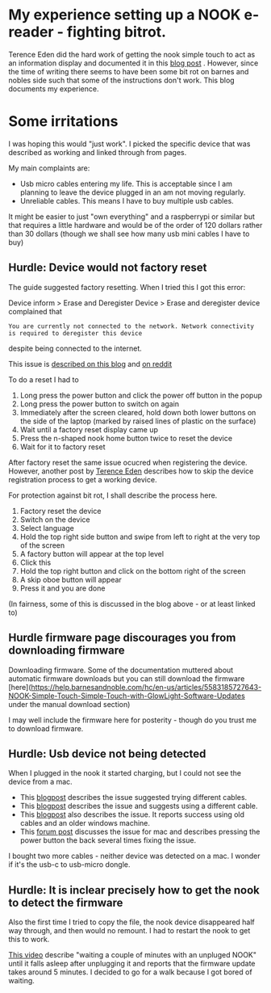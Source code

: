 # My experience setting up a NOOK e-reader - fighting bitrot.

Terence Eden did the hard work of getting the nook simple touch to act as an information display and documented it in this [blog post](https://shkspr.mobi/blog/2020/02/turn-an-old-ereader-into-an-information-screen-nook-str/) .
However, since the time of writing there seems to have been some bit rot on barnes and nobles side such that some of the instructions don't work. This blog documents my experience. 

# Some irritations

I was hoping this would "just work". I picked the specific device that was described as working and linked through from pages. 

My main complaints are:

* Usb micro cables entering my life. This is acceptable since I am planning to leave the device plugged in an am not moving regularly.
* Unreliable cables. This means I have to buy multiple usb cables.

It might be easier to just "own everything" and a raspberrypi or similar but that requires a little hardware and would be of the order of 120 dollars rather than 30 dollars (though we shall see how many usb mini cables I have to buy)

## Hurdle: Device would not factory reset

The guide suggested factory resetting. When I tried this I got this error:

Device inform > Erase and Deregister Device > Erase and deregister device complained that 

```You are currently not connected to the network. Network connectivity is required to deregister this device```

despite being connected to the internet.

This issue is [described on this blog](https://joshuatz.com/posts/2022/nook-simple-touch-factory-reset-bypass-network-error/) and [on reddit](https://www.reddit.com/r/nook/comments/ex61b3/cant_setup_factory_reset_nook_simple_touch/) 

To do a reset I had to

1. Long press the power button and click the power off button in the popup
1. Long press the power button to switch on again
1. Immediately after the screen cleared, hold down both lower buttons on the side of the laptop (marked by raised lines of plastic on the surface)
1. Wait until a factory reset display came up
1. Press the n-shaped nook home button twice to reset the device
1. Wait for it to factory reset

After factory reset the same issue ocucred when registering the device. However, another post by [Terence Eden](https://shkspr.mobi/blog/2013/05/guide-to-using-the-nook-str-glow-without-a-bn-account-pictures/) describes how to skip the device registration process to get a working device. 

For protection against bit rot, I shall describe the process here.

1. Factory reset the device
1. Switch on the device
1. Select language
1. Hold the top right side button and swipe from left to right at the very top of the screen
1. A factory button will appear at the top level
1. Click this
1. Hold the top right button and click on the bottom right of the screen
1. A skip oboe button will appear
1. Press it and you are done

(In fairness, some of this is discussed in the blog above - or at least linked to)

## Hurdle firmware page discourages you from downloading firmware 
Downloading firmware. Some of the documentation muttered about automatic firmware downloads but you can still download the firmware [here](https://help.barnesandnoble.com/hc/en-us/articles/5583185727643-NOOK-Simple-Touch-Simple-Touch-with-GlowLight-Software-Updates under the manual download section)

I may well include the firmware here for posterity - though do you trust me to download firmware.

## Hurdle: Usb device not being detected
When I plugged in the nook it started charging, but I could not see the device from a mac. 

* This [blogpost](https://www.reddit.com/r/nook/comments/kj0lud/nook_first_edition_not_recognized_by_computer/) describes the issue suggested trying different cables.
* This [blogpost](https://www.reddit.com/r/nook/comments/o0x7w5/help_nook_doesnt_show_up_in_devices_but_still/) describes the issue and suggests using a different cable.
* This [blogpost](https://answers.microsoft.com/en-us/windows/forum/all/nook-simple-touch-not-detected-in-usb-port/f5340f3b-85a7-4970-90a5-3b09b9d1d9d2) also describes the issue. It reports success using old cables and an older windows machine.
* This [forum post](https://www.mobileread.com/forums/showthread.php?t=263852) discusses the issue for mac and describes pressing the power button the back several times fixing the issue.

I bought two more cables - neither device was detected on a mac. I wonder if it's the usb-c to usb-micro dongle.

## Hurdle: It is inclear precisely how to get the nook to detect the firmware
Also the first time I tried to copy the file, the nook device disappeared half way through, and then would no remount. I had to restart the nook to get this to work.

[This video](https://www.youtube.com/watch?v=xWaHlCxIpaw) describe "waiting a couple of minutes with an unpluged NOOK" until it falls asleep after unplugging it and reports that the firmware update takes around 5 minutes. I decided to go for a walk because I got bored of waiting.



